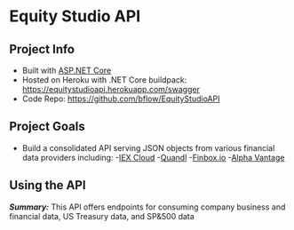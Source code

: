 # Equity Studio API

## Project Info
- Built with [ASP.NET Core](https://docs.microsoft.com/en-us/aspnet/core/?view=aspnetcore-2.2) 
- Hosted on Heroku with .NET Core buildpack: https://equitystudioapi.herokuapp.com/swagger
- Code Repo: https://github.com/bflow/EquityStudioAPI

## Project Goals
- Build a consolidated API serving JSON objects from various financial data providers including: 
  -[IEX Cloud](https://iexcloud.io/docs/api/) 
  -[Quandl](https://www.quandl.com/search?filters=%5B%22Free%22%5D)
  -[Finbox.io](https://finbox.com/)
  -[Alpha Vantage](https://www.alphavantage.co/documentation/)

## Using the API
**_Summary:_** 
This API offers endpoints for consuming company business and financial data, US Treasury data, and SP&500 data
